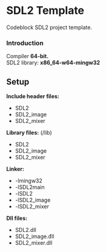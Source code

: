 # SDL2 Template
Codeblock SDL2 project template.

### Introduction

Compiler **64-bit.** <br>
SDL2 library: **x86_64-w64-mingw32** <br>

## Setup
**Include header files:**
- SDL2
- SDL2_image
- SDL2_mixer

**Library files:** (/lib)
- SDL2
- SDL2_image
- SDL2_mixer

**Linker:** 
- -lmingw32 
- -lSDL2main 
- -lSDL2 
- -lSDL2_image 
- -lSDL2_mixer

**Dll files:**
- SDL2.dll
- SDL2_image.đll
- SDL2_mixer.dll
